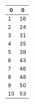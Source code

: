 | 0   | 0   |
| --- | --- |
| 1   | 16  |
| 2   | 24  |
| 3   | 31  |
| 4   | 35  |
| 5   | 39  |
| 6   | 43  |
| 7   | 46  |
| 8   | 48  |
| 9   | 50  |
| 10  | 53  |
